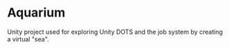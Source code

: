 # Aquarium

Unity project used for exploring Unity DOTS and the job system by creating a virtual "sea". 
